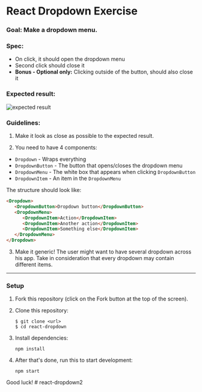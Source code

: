# React Dropdown Exercise

### Goal: Make a dropdown menu.

### Spec:
- On click, it should open the dropdown menu
- Second click should close it
- **Bonus - Optional only:** Clicking outside of the button, should also close it

### Expected result:

![expected result](result.gif)

### Guidelines:
1. Make it look as close as possible to the expected result.
   
2. You need to have 4 components:
- `Dropdown` - Wraps everything
- `DropdownButton` - The button that opens/closes the dropdown menu
- `DropdownMenu` - The white box that appears when clicking `DropdownButton`
- `DropdownItem` - An item in the `DropdownMenu`

The structure should look like:
```html
<Dropdown>
   <DropdownButton>Dropdown button</DropdownButton>
   <DropdownMenu>
      <DropdownItem>Action</DropdownItem>
      <DropdownItem>Another action</DropdownItem>
      <DropdownItem>Something else</DropdownItem>
   </DropdownMenu>
</Dropdown>
```

3. Make it generic! The user might want to have several dropdown across his app.
Take in consideration that every dropdown may contain different items.

---

### Setup

1. Fork this repository (click on the Fork button at the top of the screen).
2. Clone this repository:
    ```
    $ git clone <url>
    $ cd react-dropdown
    ```

3. Install dependencies:
    ```
    npm install
    ```

4. After that's done, run this to start development:
    ```
    npm start
    ```


Good luck!
#   r e a c t - d r o p d o w n 2  
 